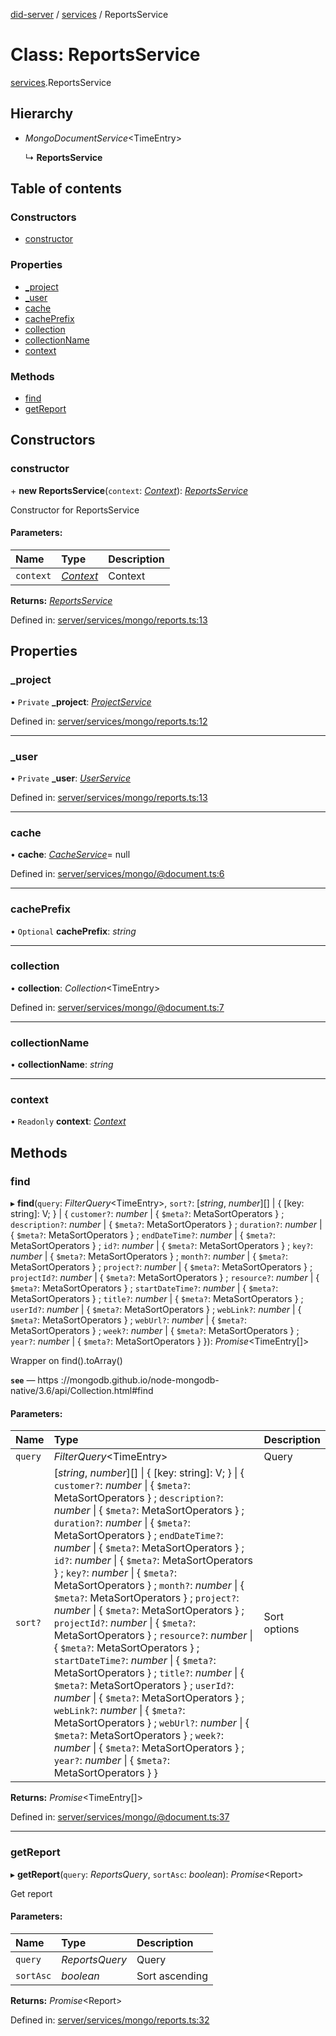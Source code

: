 [did-server](../README.md) / [services](../modules/services.md) / ReportsService

# Class: ReportsService

[services](../modules/services.md).ReportsService

## Hierarchy

* *MongoDocumentService*<TimeEntry\>

  ↳ **ReportsService**

## Table of contents

### Constructors

- [constructor](services.reportsservice.md#constructor)

### Properties

- [\_project](services.reportsservice.md#_project)
- [\_user](services.reportsservice.md#_user)
- [cache](services.reportsservice.md#cache)
- [cachePrefix](services.reportsservice.md#cacheprefix)
- [collection](services.reportsservice.md#collection)
- [collectionName](services.reportsservice.md#collectionname)
- [context](services.reportsservice.md#context)

### Methods

- [find](services.reportsservice.md#find)
- [getReport](services.reportsservice.md#getreport)

## Constructors

### constructor

\+ **new ReportsService**(`context`: [*Context*](graphql_context.context.md)): [*ReportsService*](services.reportsservice.md)

Constructor for ReportsService

#### Parameters:

Name | Type | Description |
:------ | :------ | :------ |
`context` | [*Context*](graphql_context.context.md) | Context    |

**Returns:** [*ReportsService*](services.reportsservice.md)

Defined in: [server/services/mongo/reports.ts:13](https://github.com/Puzzlepart/did/blob/f23caba1/server/services/mongo/reports.ts#L13)

## Properties

### \_project

• `Private` **\_project**: [*ProjectService*](services.projectservice.md)

Defined in: [server/services/mongo/reports.ts:12](https://github.com/Puzzlepart/did/blob/f23caba1/server/services/mongo/reports.ts#L12)

___

### \_user

• `Private` **\_user**: [*UserService*](services.userservice.md)

Defined in: [server/services/mongo/reports.ts:13](https://github.com/Puzzlepart/did/blob/f23caba1/server/services/mongo/reports.ts#L13)

___

### cache

• **cache**: [*CacheService*](services_cache.cacheservice.md)= null

Defined in: [server/services/mongo/@document.ts:6](https://github.com/Puzzlepart/did/blob/f23caba1/server/services/mongo/@document.ts#L6)

___

### cachePrefix

• `Optional` **cachePrefix**: *string*

___

### collection

• **collection**: *Collection*<TimeEntry\>

Defined in: [server/services/mongo/@document.ts:7](https://github.com/Puzzlepart/did/blob/f23caba1/server/services/mongo/@document.ts#L7)

___

### collectionName

• **collectionName**: *string*

___

### context

• `Readonly` **context**: [*Context*](graphql_context.context.md)

## Methods

### find

▸ **find**(`query`: *FilterQuery*<TimeEntry\>, `sort?`: [*string*, *number*][] \| { [key: string]: V;  } \| { `customer?`: *number* \| { `$meta?`: MetaSortOperators  } ; `description?`: *number* \| { `$meta?`: MetaSortOperators  } ; `duration?`: *number* \| { `$meta?`: MetaSortOperators  } ; `endDateTime?`: *number* \| { `$meta?`: MetaSortOperators  } ; `id?`: *number* \| { `$meta?`: MetaSortOperators  } ; `key?`: *number* \| { `$meta?`: MetaSortOperators  } ; `month?`: *number* \| { `$meta?`: MetaSortOperators  } ; `project?`: *number* \| { `$meta?`: MetaSortOperators  } ; `projectId?`: *number* \| { `$meta?`: MetaSortOperators  } ; `resource?`: *number* \| { `$meta?`: MetaSortOperators  } ; `startDateTime?`: *number* \| { `$meta?`: MetaSortOperators  } ; `title?`: *number* \| { `$meta?`: MetaSortOperators  } ; `userId?`: *number* \| { `$meta?`: MetaSortOperators  } ; `webLink?`: *number* \| { `$meta?`: MetaSortOperators  } ; `webUrl?`: *number* \| { `$meta?`: MetaSortOperators  } ; `week?`: *number* \| { `$meta?`: MetaSortOperators  } ; `year?`: *number* \| { `$meta?`: MetaSortOperators  }  }): *Promise*<TimeEntry[]\>

Wrapper on find().toArray()

**`see`** — https ://mongodb.github.io/node-mongodb-native/3.6/api/Collection.html#find

#### Parameters:

Name | Type | Description |
:------ | :------ | :------ |
`query` | *FilterQuery*<TimeEntry\> | Query   |
`sort?` | [*string*, *number*][] \| { [key: string]: V;  } \| { `customer?`: *number* \| { `$meta?`: MetaSortOperators  } ; `description?`: *number* \| { `$meta?`: MetaSortOperators  } ; `duration?`: *number* \| { `$meta?`: MetaSortOperators  } ; `endDateTime?`: *number* \| { `$meta?`: MetaSortOperators  } ; `id?`: *number* \| { `$meta?`: MetaSortOperators  } ; `key?`: *number* \| { `$meta?`: MetaSortOperators  } ; `month?`: *number* \| { `$meta?`: MetaSortOperators  } ; `project?`: *number* \| { `$meta?`: MetaSortOperators  } ; `projectId?`: *number* \| { `$meta?`: MetaSortOperators  } ; `resource?`: *number* \| { `$meta?`: MetaSortOperators  } ; `startDateTime?`: *number* \| { `$meta?`: MetaSortOperators  } ; `title?`: *number* \| { `$meta?`: MetaSortOperators  } ; `userId?`: *number* \| { `$meta?`: MetaSortOperators  } ; `webLink?`: *number* \| { `$meta?`: MetaSortOperators  } ; `webUrl?`: *number* \| { `$meta?`: MetaSortOperators  } ; `week?`: *number* \| { `$meta?`: MetaSortOperators  } ; `year?`: *number* \| { `$meta?`: MetaSortOperators  }  } | Sort options    |

**Returns:** *Promise*<TimeEntry[]\>

Defined in: [server/services/mongo/@document.ts:37](https://github.com/Puzzlepart/did/blob/f23caba1/server/services/mongo/@document.ts#L37)

___

### getReport

▸ **getReport**(`query`: *ReportsQuery*, `sortAsc`: *boolean*): *Promise*<Report\>

Get report

#### Parameters:

Name | Type | Description |
:------ | :------ | :------ |
`query` | *ReportsQuery* | Query   |
`sortAsc` | *boolean* | Sort ascending    |

**Returns:** *Promise*<Report\>

Defined in: [server/services/mongo/reports.ts:32](https://github.com/Puzzlepart/did/blob/f23caba1/server/services/mongo/reports.ts#L32)
